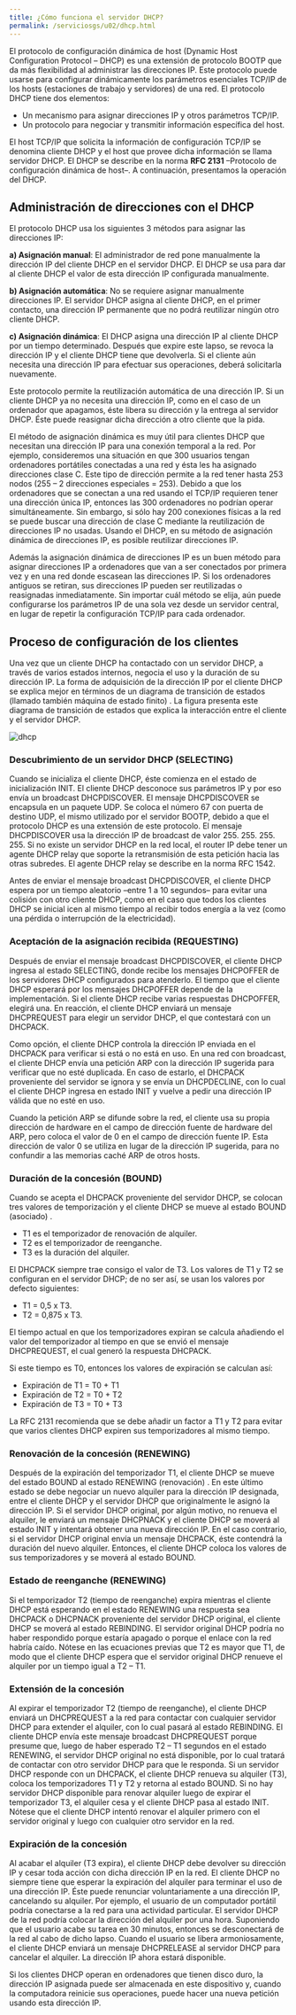 ```yaml
---
title: ¿Cómo funciona el servidor DHCP?
permalink: /serviciosgs/u02/dhcp.html
---
```



El protocolo de configuración dinámica de host (Dynamic Host Configuration Protocol – DHCP)  es una extensión de protocolo BOOTP que da más flexibilidad al administrar las direcciones IP.  Este protocolo puede usarse para configurar dinámicamente los parámetros esenciales TCP/IP de los hosts (estaciones de trabajo y servidores)  de una red.  El protocolo DHCP tiene dos elementos:

* Un mecanismo para asignar direcciones IP y otros parámetros TCP/IP. 
* Un protocolo para negociar y transmitir información específica del host. 

El host TCP/IP que solicita la información de configuración TCP/IP se denomina cliente DHCP y el host que provee dicha información se llama servidor DHCP. El DHCP se describe en la norma **RFC 2131** –Protocolo de configuración dinámica de host–.  A continuación, presentamos la operación del DHCP. 

## Administración de direcciones con el DHCP

El protocolo DHCP usa los siguientes 3 métodos para asignar las direcciones IP:

**a) Asignación manual**: El administrador de red pone manualmente la dirección IP del cliente DHCP en el servidor DHCP. El DHCP se usa para dar al cliente DHCP el valor de esta dirección IP configurada manualmente. 

**b) Asignación automática**: No se requiere asignar manualmente direcciones IP.  El servidor DHCP asigna al cliente DHCP, en el primer contacto, una dirección IP permanente que no podrá reutilizar ningún otro cliente DHCP. 
	
**c) Asignación dinámica**: El DHCP asigna una dirección IP al cliente DHCP por un tiempo determinado.  Después que expire este lapso, se revoca la dirección IP y el cliente DHCP tiene que devolverla.  Si el cliente aún necesita una dirección IP para efectuar sus operaciones, deberá solicitarla nuevamente. 

Este protocolo permite la reutilización automática de una dirección IP.  Si un cliente DHCP ya no necesita una dirección IP, como en el caso de un ordenador que apagamos, éste libera
su dirección y la entrega al servidor DHCP.  Éste puede reasignar dicha dirección a otro cliente que la pida. 

El método de asignación dinámica es muy útil para clientes DHCP que necesitan una dirección IP para una conexión temporal a la red.  Por ejemplo, consideremos una situación en que 300 usuarios tengan ordenadores portátiles conectadas a una red y ésta les ha asignado direcciones clase C.  Este tipo de dirección permite a la red tener hasta 253 nodos (255 – 2 direcciones especiales = 253). Debido a que los ordenadores que se conectan a una red usando el TCP/IP requieren tener una dirección única IP, entonces las 300 ordenadores no podrían operar simultáneamente.  Sin embargo, si sólo hay 200 conexiones físicas a la red se puede buscar una dirección de clase C mediante la reutilización de direcciones IP no usadas.  Usando el DHCP, en su método de asignación dinámica de direcciones IP, es posible reutilizar direcciones IP. 

Además la asignación dinámica de direcciones IP es un buen método para asignar direcciones IP a ordenadores que van a ser conectados por primera vez y en una red donde escasean las direcciones IP.  Si los ordenadores antiguos se retiran, sus direcciones IP pueden ser reutilizadas o reasignadas inmediatamente. Sin importar cuál método se elija, aún puede configurarse los parámetros IP de una sola vez desde un servidor central, en lugar de repetir la configuración TCP/IP para cada ordenador.

## Proceso de configuración de los clientes

Una vez que un cliente DHCP ha contactado con un servidor DHCP, a través de varios estados internos, negocia el uso y la duración de su dirección IP.  La forma de adquisición de la dirección IP por el cliente DHCP se explica mejor en términos de un diagrama de transición de estados (llamado también máquina de estado finito) .  La figura presenta este diagrama de transición de estados que explica la interacción entre el cliente y el servidor DHCP. 

![dhcp](img/dhcp.png)

### Descubrimiento de un servidor DHCP (SELECTING)

Cuando se inicializa el cliente DHCP, éste comienza en el estado de inicialización INIT.  El cliente DHCP desconoce sus parámetros IP y por eso envía un broadcast DHCPDISCOVER.  El mensaje
DHCPDISCOVER se encapsula en un paquete UDP.  Se coloca el número 67  con puerta de destino UDP, el mismo utilizado por el servidor BOOTP, debido a que el protocolo DHCP es una extensión
de este protocolo.  El mensaje DHCPDISCOVER usa la dirección IP de broadcast de valor 255. 255. 255. 255.  Si no existe un servidor DHCP en la red local, el router IP debe tener un agente
DHCP relay que soporte la retransmisión de esta petición hacia las otras subredes.  El agente DHCP relay se describe en la norma RFC 1542. 

Antes de enviar el mensaje broadcast DHCPDISCOVER, el cliente DHCP espera por un tiempo aleatorio –entre 1 a 10 segundos– para evitar una colisión con otro cliente DHCP, como en el caso
que todos los clientes DHCP se inicial icen al mismo tiempo al recibir todos energía a la vez (como una pérdida o interrupción de la electricidad).

### Aceptación de la asignación recibida (REQUESTING)

Después de enviar el mensaje broadcast DHCPDISCOVER, el cliente DHCP ingresa al estado SELECTING, donde recibe los mensajes DHCPOFFER de los servidores DHCP configurados para
atenderlo. El tiempo que el cliente DHCP esperará por los mensajes DHCPOFFER depende de la implementación.  Si el cliente DHCP recibe varias respuestas DHCPOFFER, elegirá una.  En
reacción, el cliente DHCP enviará un mensaje DHCPREQUEST para elegir un servidor DHCP, el que contestará con un DHCPACK. 

Como opción, el cliente DHCP controla la dirección IP enviada en el DHCPACK para verificar si está o no está en uso.  En una red con broadcast, el cliente DHCP envía una petición ARP con la
dirección IP sugerida para verificar que no esté duplicada.  En caso de estarlo, el DHCPACK proveniente del servidor se ignora y se envía un DHCPDECLINE, con lo cual el cliente DHCP ingresa en estado INIT y vuelve a pedir una dirección IP válida que no esté en uso. 

Cuando la petición ARP se difunde sobre la red, el cliente usa su propia dirección de hardware en el campo de dirección fuente de hardware del ARP, pero coloca el valor de 0 en el campo de dirección fuente IP.  Esta dirección de valor 0 se utiliza en lugar de la dirección IP sugerida, para no confundir a las memorias caché ARP de otros hosts. 

### Duración de la concesión (BOUND)

Cuando se acepta el DHCPACK proveniente del servidor DHCP, se colocan tres valores de temporización y el cliente DHCP se mueve al estado BOUND (asociado) . 

* T1 es el temporizador de renovación de alquiler. 
* T2 es el temporizador de reenganche. 
* T3 es la duración del alquiler. 

El DHCPACK siempre trae consigo el valor de T3.  Los valores de T1 y T2 se configuran en el servidor DHCP; de no ser así, se usan los valores por defecto siguientes:

* T1 = 0,5 x T3. 
* T2 = 0,875 x T3. 

El tiempo actual en que los temporizadores expiran se calcula añadiendo el valor del temporizador al tiempo en que se envió el mensaje DHCPREQUEST, el cual generó la respuesta DHCPACK. 

Si este tiempo es T0, entonces los valores de expiración se calculan así:

* Expiración de T1 = T0 + T1
* Expiración de T2 = T0 + T2
* Expiración de T3 = T0 + T3

La RFC 2131 recomienda que se debe añadir un factor a T1 y T2 para evitar que varios clientes
DHCP expiren sus temporizadores al mismo tiempo. 

### Renovación de la concesión (RENEWING)

Después de la expiración del temporizador T1, el cliente DHCP se mueve del estado BOUND al estado RENEWING (renovación) .  En este último estado se debe negociar un nuevo alquiler para la dirección IP designada, entre el cliente DHCP y el servidor DHCP que originalmente le asignó la dirección IP. Si el servidor DHCP original, por algún motivo, no renueva el alquiler, le enviará un mensaje DHCPNACK y el cliente DHCP se moverá al estado INIT y intentará obtener una nueva dirección IP. En el caso contrario, si el servidor DHCP original envía un mensaje DHCPACK, éste contendrá la duración del nuevo alquiler. Entonces, el cliente DHCP coloca los valores de sus temporizadores y se moverá al estado BOUND.

### Estado de reenganche (RENEWING)

Si el temporizador T2 (tiempo de reenganche) expira mientras el cliente DHCP está esperando en el estado RENEWING una respuesta sea DHCPACK o DHCPNACK proveniente del servidor DHCP
original, el cliente DHCP se moverá al estado REBINDING. El servidor original DHCP podría no haber respondido porque estaría apagado o porque el enlace con la red habría caído. Nótese en las ecuaciones previas que T2 es mayor que T1, de modo que el cliente DHCP espera que el servidor original DHCP renueve el alquiler por un tiempo igual a T2 – T1.

### Extensión de la concesión

Al expirar el temporizador T2 (tiempo de reenganche), el cliente DHCP enviará un DHCPREQUEST a la red para contactar con cualquier servidor DHCP para extender el alquiler, con
lo cual pasará al estado REBINDING. El cliente DHCP envía este mensaje broadcast DHCPREQUEST porque presume que, luego de haber esperado T2 – T1 segundos en el estado RENEWING, el servidor DHCP original no está disponible, por lo cual tratará de contactar con otro servidor DHCP para que le responda.
Si un servidor DHCP responde con un DHCPACK, el cliente DHCP renueva su alquiler (T3), coloca los temporizadores T1 y T2 y retorna al estado BOUND.
Si no hay servidor DHCP disponible para renovar alquiler luego de expirar el temporizador T3, el alquiler cesa y el cliente DHCP pasa al estado INIT.
Nótese que el cliente DHCP intentó renovar el alquiler primero con el servidor original y luego con cualquier otro servidor en la red.

### Expiración de la concesión

Al acabar el alquiler (T3 expira), el cliente DHCP debe devolver su dirección IP y cesar toda acción con dicha dirección IP en la red.
El cliente DHCP no siempre tiene que esperar la expiración del alquiler para terminar el uso de una dirección IP.
Éste puede renunciar voluntariamente a una dirección IP, cancelando su alquiler. Por ejemplo, el usuario de un computador portátil podría conectarse a la red para una actividad
particular. El servidor DHCP de la red podría colocar la dirección del alquiler por una hora. Suponiendo que el usuario acabe su tarea en 30 minutos, entonces se desconectará de la red al cabo de dicho lapso. Cuando el usuario se libera armoniosamente, el cliente DHCP enviará un mensaje DHCPRELEASE al servidor DHCP para cancelar el alquiler. La dirección IP ahora estará
disponible.

Si los clientes DHCP operan en ordenadores que tienen disco duro, la dirección IP asignada puede ser almacenada en este dispositivo y, cuando la computadora reinicie sus operaciones, puede hacer una nueva petición usando esta dirección IP.
